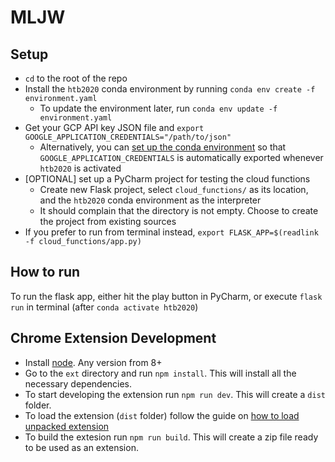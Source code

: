 # MLJW

## Setup

* `cd` to the root of the repo
* Install the `htb2020` conda environment by running `conda env create -f environment.yaml`
  * To update the environment later, run `conda env update -f environment.yaml`
* Get your GCP API key JSON file and `export GOOGLE_APPLICATION_CREDENTIALS="/path/to/json"`
  * Alternatively, you can [set up the conda environment](https://conda.io/projects/conda/en/latest/user-guide/tasks/manage-environments.html#macos-and-linux) so that `GOOGLE_APPLICATION_CREDENTIALS` is automatically exported whenever `htb2020` is activated
* [OPTIONAL] set up a PyCharm project for testing the cloud functions
  * Create new Flask project, select `cloud_functions/` as its location, and the `htb2020` conda environment as the interpreter
  * It should complain that the directory is not empty. Choose to create the project from existing sources
* If you prefer to run from terminal instead, `export FLASK_APP=$(readlink -f cloud_functions/app.py)`

## How to run

To run the flask app, either hit the play button in PyCharm, or execute `flask run` in terminal (after `conda activate htb2020`)

## Chrome Extension Development

* Install [node](https://nodejs.org/en/). Any version from 8+
* Go to the `ext` directory and run `npm install`. This will install all the necessary dependencies.
* To start developing the extension run `npm run dev`. This will create a `dist` folder.
* To load the extension (`dist` folder) follow the guide on [how to load unpacked extension](https://webkul.com/blog/how-to-install-the-unpacked-extension-in-chrome/)
* To build the extesion run `npm run build`. This will create a zip file ready to be used as an extension.
